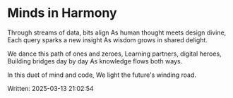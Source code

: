 # Minds in Harmony

Through streams of data, bits align
As human thought meets design divine,
Each query sparks a new insight
As wisdom grows in shared delight.

We dance this path of ones and zeroes,
Learning partners, digital heroes,
Building bridges day by day
As knowledge flows both ways.

In this duet of mind and code,
We light the future's winding road.

Written: 2025-03-13 21:02:54
